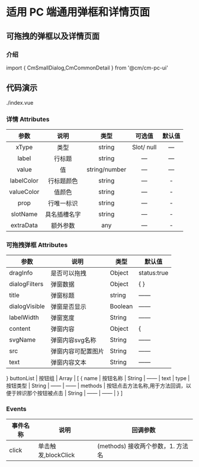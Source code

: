 <!--
 * @Author: zhoulf
 * @FilePath: /pc-ui/docs/src/small-dialog/README.md
 * @Date: 2022-04-24 10:38:58
 * @LastEditors: zhoulf
 * @LastEditTime: 2022-05-24 09:54:41
 * @Description: 
-->
# 适用 PC 端通用弹框和详情页面

## 可拖拽的弹框以及详情页面
### 介绍
import { CmSmallDialog,CmCommonDetail } from '@cm/cm-pc-ui'

## 代码演示
<demo-code>./index.vue</demo-code>

### 详情 Attributes

| 参数       | 说明         | 类型          | 可选值                  | 默认值 |
| :----------: | :------------: | :-------------: | :-----------------------: | :------: |
| xType      | 类型         | string        | Slot/ null | —      |
| label      | 行标题         | string        | —                       | —      |
| value      | 值           | string/number | —                       | —      |
| labelColor | 行标题颜色     | string        | —                       | -      |
| valueColor | 值颜色       | string        | —                       | -      |
| prop       | 行唯一标识   | string        | —                       | -      |
| slotName   | 具名插槽名字 | string        | —                       | -      |
| extraData   | 额外参数 | any        | —                       | -      |

### 可拖拽弹框 Attributes

参数 | 说明 | 类型 | 默认值
---|---|---|---
dragInfo        | 是否可以拖拽  | Object | status:true
dialogFilters               | 弹窗数据            |     Object      | { }
title | 弹窗标题 | string | —— | text |
dialogVisible | 弹窗是否显示 | Boolean | —— | true | —— | false
labelWidth | 弹窗宽度 | String | —— |  —— |
content  | 弹窗内容            |     Object      | {
  svgName | 弹窗内容svg名称  | String | —— |  —— |
  src | 弹窗内容可配置图片  | String | —— |  —— |
  text | 弹窗内容文本  | String | —— |  text |
 }
buttonList      | 按钮组              |     Array       | [
  {
     name | 按钮名称  | String | —— |  text |
     type | 按钮类型  | String | —— | —— |
     methods | 按钮点击方法名称,用于方法回调，以便于辨识那个按钮被点击  | String | —— | —— |
  }
]
### Events

事件名称 | 说明 | 回调参数
---|---|---
click   | 单击触发,blockClick  | (methods) 接收两个参数，1. 方法名
